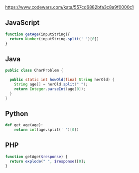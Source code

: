 https://www.codewars.com/kata/557cd6882bfa3c8a9f0000c1

## JavaScript
```js
function getAge(inputString){
  return Number(inputString.split(' ')[0])
}
```

## Java
```java
public class CharProblem {
  
  public static int howOld(final String herOld) {
    String age[] = herOld.split(" ");
    return Integer.parseInt(age[0]);
  }
}
```

## Python
```python
def get_age(age):
    return int(age.split(' ')[0])
```

## PHP
```php
function getAge($response) {
  return explode(" ", $response)[0];
}
```